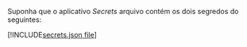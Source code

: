Suponha que o aplicativo *Secrets* arquivo contém os dois segredos do seguintes:

[!INCLUDE[secrets.json file](secrets-json-file.md)]